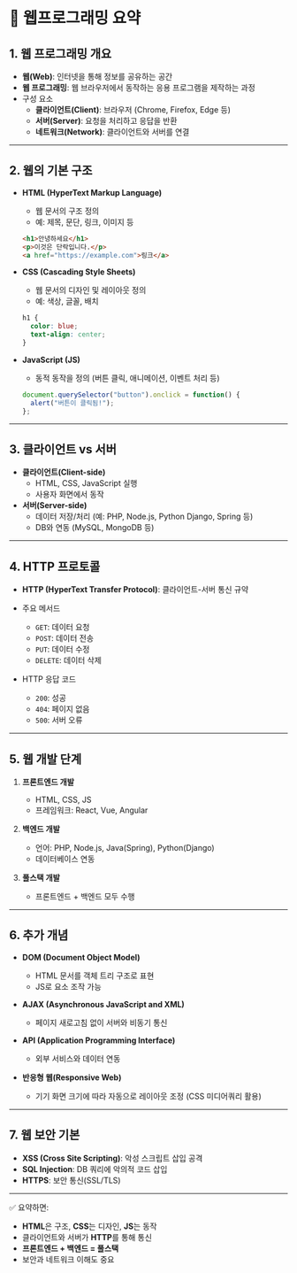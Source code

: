 # 📌 웹프로그래밍 요약

## 1. 웹 프로그래밍 개요
- **웹(Web)**: 인터넷을 통해 정보를 공유하는 공간  
- **웹 프로그래밍**: 웹 브라우저에서 동작하는 응용 프로그램을 제작하는 과정  
- 구성 요소  
  - **클라이언트(Client)**: 브라우저 (Chrome, Firefox, Edge 등)  
  - **서버(Server)**: 요청을 처리하고 응답을 반환  
  - **네트워크(Network)**: 클라이언트와 서버를 연결  

---

## 2. 웹의 기본 구조
- **HTML (HyperText Markup Language)**  
  - 웹 문서의 구조 정의  
  - 예: 제목, 문단, 링크, 이미지 등  
  ```html
  <h1>안녕하세요</h1>
  <p>이것은 단락입니다.</p>
  <a href="https://example.com">링크</a>
  ```

- **CSS (Cascading Style Sheets)**  
  - 웹 문서의 디자인 및 레이아웃 정의  
  - 예: 색상, 글꼴, 배치  
  ```css
  h1 {
    color: blue;
    text-align: center;
  }
  ```

- **JavaScript (JS)**  
  - 동적 동작을 정의 (버튼 클릭, 애니메이션, 이벤트 처리 등)  
  ```javascript
  document.querySelector("button").onclick = function() {
    alert("버튼이 클릭됨!");
  };
  ```

---

## 3. 클라이언트 vs 서버
- **클라이언트(Client-side)**  
  - HTML, CSS, JavaScript 실행  
  - 사용자 화면에서 동작  
- **서버(Server-side)**  
  - 데이터 저장/처리 (예: PHP, Node.js, Python Django, Spring 등)  
  - DB와 연동 (MySQL, MongoDB 등)  

---

## 4. HTTP 프로토콜
- **HTTP (HyperText Transfer Protocol)**: 클라이언트-서버 통신 규약  
- 주요 메서드  
  - `GET`: 데이터 요청  
  - `POST`: 데이터 전송  
  - `PUT`: 데이터 수정  
  - `DELETE`: 데이터 삭제  

- HTTP 응답 코드  
  - `200`: 성공  
  - `404`: 페이지 없음  
  - `500`: 서버 오류  

---

## 5. 웹 개발 단계
1. **프론트엔드 개발**  
   - HTML, CSS, JS  
   - 프레임워크: React, Vue, Angular  

2. **백엔드 개발**  
   - 언어: PHP, Node.js, Java(Spring), Python(Django)  
   - 데이터베이스 연동  

3. **풀스택 개발**  
   - 프론트엔드 + 백엔드 모두 수행  

---

## 6. 추가 개념
- **DOM (Document Object Model)**  
  - HTML 문서를 객체 트리 구조로 표현  
  - JS로 요소 조작 가능  

- **AJAX (Asynchronous JavaScript and XML)**  
  - 페이지 새로고침 없이 서버와 비동기 통신  

- **API (Application Programming Interface)**  
  - 외부 서비스와 데이터 연동  

- **반응형 웹(Responsive Web)**  
  - 기기 화면 크기에 따라 자동으로 레이아웃 조정 (CSS 미디어쿼리 활용)  

---

## 7. 웹 보안 기본
- **XSS (Cross Site Scripting)**: 악성 스크립트 삽입 공격  
- **SQL Injection**: DB 쿼리에 악의적 코드 삽입  
- **HTTPS**: 보안 통신(SSL/TLS)  

---

✅ 요약하면:  
- **HTML**은 구조, **CSS**는 디자인, **JS**는 동작  
- 클라이언트와 서버가 **HTTP**를 통해 통신  
- **프론트엔드 + 백엔드 = 풀스택**  
- 보안과 네트워크 이해도 중요  

